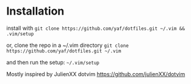 Installation
============

install with
`git clone https://github.com/yaf/dotfiles.git ~/.vim && .vim/setup`

or, clone the repo in a ~/.vim directory
`git clone https://github.com/yaf/dotfiles.git ~/.vim`

and then run the setup:
`~/.vim/setup`

Mostly inspired by JulienXX dotvim https://github.com/julienXX/dotvim

